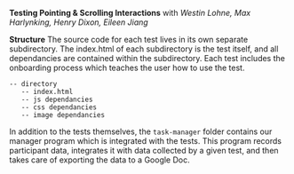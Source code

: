 __Testing Pointing & Scrolling Interactions__
with _Westin Lohne, Max Harlynking, Henry Dixon, Eileen Jiang_

__Structure__
The source code for each test lives in its own separate subdirectory. The index.html of each subdirectory is the test itself, and all dependancies are contained within the subdirectory. Each test includes the onboarding process which teaches the user how to use the test.

```
-- directory
   -- index.html
   -- js dependancies
   -- css dependancies
   -- image dependancies
```

In addition to the tests themselves, the `task-manager` folder contains our manager program which is integrated with the tests. This program records participant data, integrates it with data collected by a given test, and then takes care of exporting the data to a Google Doc.
